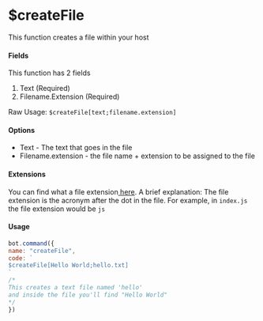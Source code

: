 # $createFile

This function creates a file within your host

#### Fields

This function has 2 fields

1. Text \(Required\)
2. Filename.Extension \(Required\)

Raw Usage: `$createFile[text;filename.extension]`

#### Options

* Text - The text that goes in the file
* Filename.extension - the file name + extension to be assigned to the file

#### Extensions

You can find what a file extension[ here](https://en.wikipedia.org/wiki/Filename_extension). A brief explanation: The file extension is the acronym after the dot in the file. For example, in `index.js` the file extension would be `js`

#### Usage

```javascript
bot.command({
name: "createFile",
code: `
$createFile[Hello World;hello.txt]
`
/*
This creates a text file named 'hello'
and inside the file you'll find "Hello World"
*/
})
```

